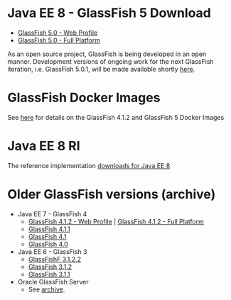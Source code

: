 
# Java EE 8 - GlassFish 5 Download

* [GlassFish 5.0 - Web Profile](http://download.oracle.com/glassfish/5.0/release/glassfish-5.0-web.zip)
* [GlassFish 5.0 - Full Platform](http://download.oracle.com/glassfish/5.0/release/glassfish-5.0.zip)

As an open source project, GlassFish is being developed in an open manner. Development versions of ongoing work for the next GlassFish iteration, i.e. GlassFish 5.0.1, will be made available shortly [here](http://download.oracle.com/glassfish/5.0.1/nightly).

# GlassFish Docker Images

See [here](https://blogs.oracle.com/theaquarium/glassfish-docker-images-–-update) for details on the GlassFish 4.1.2 and GlassFish 5 Docker Images

# Java EE 8 RI #

The reference implementation [downloads for Java EE 8](downloads/ri/index.html)

# Older GlassFish versions (archive) #

* Java EE 7 - GlassFish 4
    * [GlassFish 4.1.2 - Web Profile](http://download.java.net/glassfish/4.1.2/release/glassfish-4.1.2-web.zip) &#124; [GlassFish 4.1.2 - Full Platform](http://download.java.net/glassfish/4.1.2/release/glassfish-4.1.2.zip)
    * [GlassFish 4.1.1](http://download.oracle.com/glassfish/4.1.1)
    * [GlassFish 4.1](http://download.oracle.com/glassfish/4.1)
    * [GlassFish 4.0](http://download.oracle.com/glassfish/4.0)
* Java EE 6 - GlassFish 3
    * [GlassFishF 3.1.2.2](http://download.oracle.com/glassfish/3.1.2.2)
    * [GlassFish 3.1.2](http://download.oracle.com/glassfish/3.1.2)
    * [GlassFish 3.1.1](http://download.oracle.com/glassfish/3.1.1)
* Oracle GlassFish Server
    * See [archive](http://www.oracle.com/technetwork/java/javaee/downloads/java-archive-downloads-glassfish-419424.html).
